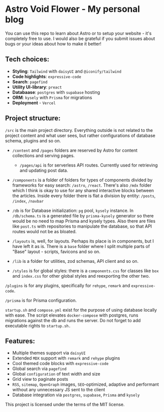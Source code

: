# Astro Void Flower - My personal blog

You can use this repo to learn about Astro or to setup your website - it's completely free to use.
I would also be grateful if you submit issues about bugs or your ideas about how to make it better!

## Tech choices:

- **Styling**: `Tailwind` with `daisyUI` and `@iconify/tailwind`
- **Code highlights**: `expressive-code`
- **Search**: `pagefind`
- **Utility UI-library**: `preact`
- **Databaase**: `postgres` with `supabase` hosting
- **ORM**: `kysely` with `Prisma` for migrations
- **Deployment** - `Vercel`

## Project structure:

`/src` is the main project directory. Everything outside is not related to the project content and what user sees, but rather configurations of database schema, plugins and so on.

- `/content` and `/pages` folders are reserved by Astro for content collections and serving pages.

  - `/pages/api` is for serverless API routes. Currently used for retrieving and updating post data.

- `/components` is a folder of folders for types of components divided by frameworks for easy search: `/astro`, `/react`. There's also `/mdx` folder which I think is okay to use for any shared interactive blocks between the articles. Inside every folder there is flat a division by entity: `/posts`, `/index`, `/navbar`

- `/db` is for Database initialization: `pg` pool, `kysely` instance. In `/db/schema.ts` is a generated file by `prisma-kysely` generator so there would be no need to map Prisma and kysely types. Also there are files like `post.ts` with repositories to manipulate the database, so that API routes would not be as bloated.

- `/layouts` is, well, for layouts. Perhaps its place is in components, but I have left it as is. There is a `base` folder where I split multiple parts of "Base" layout - scripts, favicons and so on.

- `/lib` is a folder for utilities, zod schemas, API client and so on.

- `/styles` is for global styles: there is a `components.css` for classes like `box` and `index.css` for other global styles and reexporting the other two.

`/plugins` is for any plugins, specifically for `rehype`, `remark` and `expressive-code`.

`/prisma` is for Prisma configuration.

`startup.sh` and `compose.yml` exist for the purpose of using database locally with ease. The script elevates `docker-compose` with postgres, runs migrations against the db and runs the server. Do not forget to add executable rights to `startup.sh.`

## Features:

- Multiple themes support via `daisyUI`
- Extended `MDX` support with `remark` and `rehype` plugins
- Cool themed code blocks with `expressive-code`
- Global search via `pagefind`
- Global `configuration` of text width and size
- Grid view to paginate posts
- `RSS`, `sitemap`, `OpenGraph` images, `SEO`-optimized, adaptive and performant without any unnecessary JS sent to the client
- Database integration via `postgres`, `supabase`, `Prisma` and `kysely`

This project is licensed under the terms of the MIT license.
